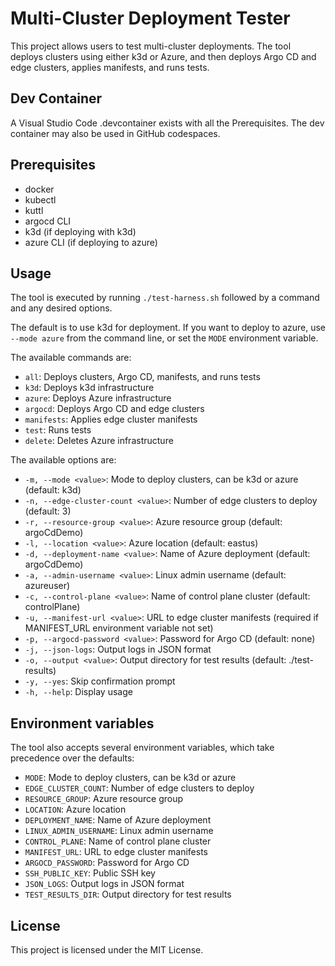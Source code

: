 # Multi-Cluster Deployment Tester

This project allows users to test multi-cluster deployments. The tool deploys clusters using either k3d or Azure, and then deploys Argo CD and edge clusters, applies manifests, and runs tests.

## Dev Container

A Visual Studio Code .devcontainer exists with all the 
Prerequisites. The dev container may also be used in
GitHub codespaces.

## Prerequisites

- docker
- kubectl
- kuttl
- argocd CLI
- k3d (if deploying with k3d)
- azure CLI (if deploying to azure)

## Usage

The tool is executed by running `./test-harness.sh` followed by a command and any desired options.

The default is to use k3d for deployment. If you want to deploy to azure, use
`--mode azure` from the command line, or set the `MODE` environment variable.

The available commands are:

- `all`: Deploys clusters, Argo CD, manifests, and runs tests
- `k3d`: Deploys k3d infrastructure
- `azure`: Deploys Azure infrastructure
- `argocd`: Deploys Argo CD and edge clusters
- `manifests`: Applies edge cluster manifests
- `test`: Runs tests
- `delete`: Deletes Azure infrastructure

The available options are:

- `-m, --mode <value>`: Mode to deploy clusters, can be k3d or azure (default: k3d)
- `-n, --edge-cluster-count <value>`: Number of edge clusters to deploy (default: 3)
- `-r, --resource-group <value>`: Azure resource group (default: argoCdDemo)
- `-l, --location <value>`: Azure location (default: eastus)
- `-d, --deployment-name <value>`: Name of Azure deployment (default: argoCdDemo)
- `-a, --admin-username <value>`: Linux admin username (default: azureuser)
- `-c, --control-plane <value>`: Name of control plane cluster (default: controlPlane)
- `-u, --manifest-url <value>`: URL to edge cluster manifests (required if MANIFEST_URL environment variable not set)
- `-p, --argocd-password <value>`: Password for Argo CD (default: none)
- `-j, --json-logs`: Output logs in JSON format
- `-o, --output <value>`: Output directory for test results (default: ./test-results)
- `-y, --yes`: Skip confirmation prompt
- `-h, --help`: Display usage

## Environment variables

The tool also accepts several environment variables, which take precedence over the defaults:

- `MODE`: Mode to deploy clusters, can be k3d or azure
- `EDGE_CLUSTER_COUNT`: Number of edge clusters to deploy
- `RESOURCE_GROUP`: Azure resource group
- `LOCATION`: Azure location
- `DEPLOYMENT_NAME`: Name of Azure deployment
- `LINUX_ADMIN_USERNAME`: Linux admin username
- `CONTROL_PLANE`: Name of control plane cluster
- `MANIFEST_URL`: URL to edge cluster manifests
- `ARGOCD_PASSWORD`: Password for Argo CD
- `SSH_PUBLIC_KEY`: Public SSH key
- `JSON_LOGS`: Output logs in JSON format
- `TEST_RESULTS_DIR`: Output directory for test results

## License

This project is licensed under the MIT License.

